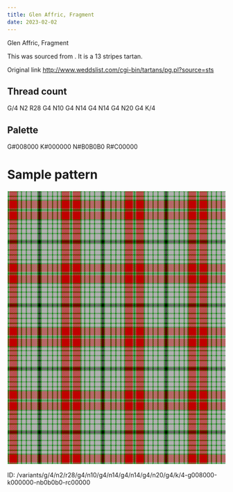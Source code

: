 ```yaml
---
title: Glen Affric, Fragment
date: 2023-02-02
---
```

Glen Affric, Fragment

This was sourced from <no value>.  It is a 13 stripes tartan.

Original link http://www.weddslist.com/cgi-bin/tartans/pg.pl?source=sts

## Thread count
G/4 N2 R28 G4 N10 G4 N14 G4 N14 G4 N20 G4 K/4

## Palette
G#008000 K#000000 N#B0B0B0 R#C00000

# Sample pattern

![Tartan detail](tartan.png "G/4 N2 R28 G4 N10 G4 N14 G4 N14 G4 N20 G4 K/4 tartan")

ID: /variants/g/4/n2/r28/g4/n10/g4/n14/g4/n14/g4/n20/g4/k/4-g008000-k000000-nb0b0b0-rc00000